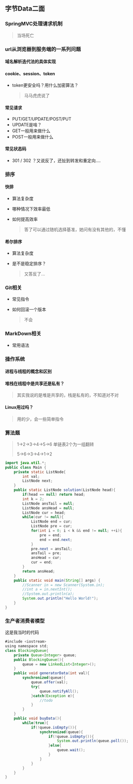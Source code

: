 ## 字节Data二面

### SpringMVC处理请求机制

> 当场死亡

### url从浏览器到服务端的一系列问题

#### 域名解析迭代法的具体实现

#### cookie、session、token

* token更安全吗？用什么加密算法？

  > 马马虎虎说了

#### 常见请求

* PUT/GET/UPDATE/POST/PUT
* UPDATE是啥？
* GET一般用来做什么
* POST一般用来做什么

#### 常见状态码

* 301 / 302 ？又说反了，还扯到转发和重定向....

  

### 排序

#### 快排

* 算法复杂度

* 哪种情况下效率最低

* 如何提高效率

  > 答了可以通过随机选择基准，她问有没有其他的，不懂

#### 希尔排序

* 算法复杂度

* 是不是稳定排序？

  > 又答反了...

### Git相关

* 常见指令

* 如何回滚一个版本

  > 不会

### MarkDown相关

* 常用语法

### 操作系统

#### 进程与线程的概念和区别

#### 堆栈在线程中是共享还是私有？

> 其实我说的是堆是共享的，栈是私有的，不知道对不对

#### Linux用过吗？

> 用的少，会一些简单指令



### 算法题

> 1->2->3->4->5->6 单链表2个为一组翻转
>
> 5->6->3->4->1->2

```java
import java.util.*;
public class Main {
    private static ListNode{
        int val;
        ListNode next;
    }
    public static ListNode solution(ListNode head){
        if(head == null) return head;
        int k = 2;
        ListNode ansTail = null;
        ListNode ansHead = null;
        ListNode cur = head;
        while(cur != null){
            ListNode end = cur;
            ListNode pre = cur;
            for(int i = 0; i < k && end != null; ++i){
                pre = end;
                end = end.next;
            }
            pre.next = ansTail;
            ansTail = pre;
            ansHead = cur;
            cur = end;
        }
        return ansHead;
    }
    public static void main(String[] args) {
        //Scanner in = new Scanner(System.in);
        //int a = in.nextInt();
        //System.out.println(a);
        System.out.println("Hello World!");
    }
}
```



### 生产者消费者模型

这是我当时的代码

```java
#include <iostream>
using namespace std;
class BlockingQueue{
    private Queue<Integer> queue;
    public BlockingQueue(){
        queue = new LinkedList<Integer>();
    }
    public void generatorData(int val){
        synchronized(queue){
            queue.offer(val);
            try{
                queue.notifyAll();
            }catch(Exception e){
                //todo
            }
        }
    }
    public void buyData(){
        while(true){
            if(!queue.isEmpty()){
                synchronized(queue){
                    if(!queue.isEmpty()){
                        System.out.println(queue.poll());
                    }else{
                        queue.wait();
                    }
                }
            }
        }
    }
}
```

